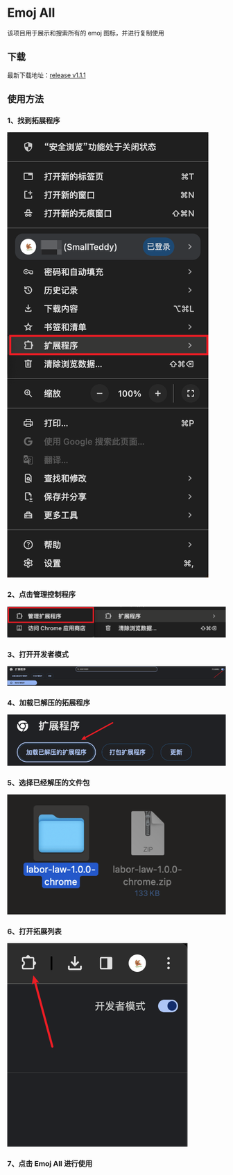 # Emoj All

该项目用于展示和搜索所有的 emoj 图标，并进行复制使用

## 下载

最新下载地址：[release v1.1.1](https://github.com/SmallTeddy/labor-law/releases/tag/release-v1.1.1)

## 使用方法

### 1、找到拓展程序

![1](./images/1.png)

### 2、点击管理控制程序

![2](./images/2.png)

### 3、打开开发者模式

![3](./images/3.png)

### 4、加载已解压的拓展程序

![4](./images/4.png)

### 5、选择已经解压的文件包

![5](./images/5.png)

### 6、打开拓展列表

![6](./images/6.png)

### 7、点击 Emoj All 进行使用
